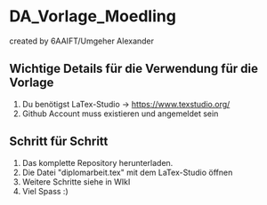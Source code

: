 # DA_Vorlage_Moedling

created by 6AAIFT/Umgeher Alexander

## Wichtige Details für die Verwendung für die Vorlage

1. Du benötigst LaTex-Studio -> https://www.texstudio.org/
2. Github Account muss existieren und angemeldet sein

## Schritt für Schritt

1. Das komplette Repository herunterladen.
2. Die Datei "diplomarbeit.tex" mit dem LaTex-Studio öffnen
3. Weitere Schritte siehe in WIkI 
4. Viel Spass :) 
